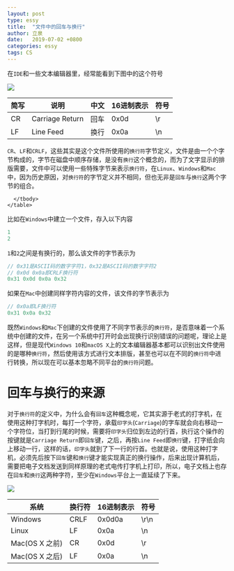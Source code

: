 ```yaml
---
layout: post
type: essy
title:  "文件中的回车与换行"
author: 立泉
date:   2019-07-02 +0800
categories: essy
tags: CS
---
```


在`IDE`和一些文本编辑器里，经常能看到下图中的这个符号

![](https://apqx.oss-cn-hangzhou.aliyuncs.com/blog/pic/crlf.jpg)

<!-- 
| 简写 | 说明            | 中文 | 16进制表示 | 符号 |
|------|-----------------|----|------------|------|
| CR   | Carriage Return | 回车 | 0x0d       | \r   |
| LF   | Line Feed       | 换行 | 0x0a       | \n   |
 -->

<div class="mdc-data-table">
  <div class="mdc-data-table__table-container">
    <table class="mdc-data-table__table" aria-label="Dessert calories">
      <thead>
        <tr class="mdc-data-table__header-row">
          <th class="mdc-data-table__header-cell" role="columnheader" scope="col">简写</th>
          <th class="mdc-data-table__header-cell" role="columnheader" scope="col">说明 </th>
          <th class="mdc-data-table__header-cell" role="columnheader" scope="col">中文</th>
          <th class="mdc-data-table__header-cell" role="columnheader" scope="col">16进制表示</th>
          <th class="mdc-data-table__header-cell" role="columnheader" scope="col">符号</th>
        </tr>
      </thead>
      <tbody class="mdc-data-table__content">
        <tr class="mdc-data-table__row">
          <td class="mdc-data-table__cell">CR</td>
          <td class="mdc-data-table__cell">Carriage Return</td>
          <td class="mdc-data-table__cell">回车</td>
          <td class="mdc-data-table__cell">0x0d</td>
          <td class="mdc-data-table__cell">\r</td>
        </tr>
        <tr class="mdc-data-table__row">
          <td class="mdc-data-table__cell">LF</td>
          <td class="mdc-data-table__cell">Line Feed</td>
          <td class="mdc-data-table__cell">换行</td>
          <td class="mdc-data-table__cell">0x0a</td>
          <td class="mdc-data-table__cell">\n</td>
        </tr>
      </tbody>
    </table>
  </div>
</div>

`CR`、`LF`和`CRLF`，这些其实是这个文件所使用的`换行符`字节定义，文件是由一个个字节构成的，字节在磁盘中顺序存储，是没有`换行`这个概念的，而为了文字显示的排版需要，文件中可以使用一些特殊字节来表示`换行符`，在`Linux`、`Windows`和`Mac`中，因为历史原因，对`换行符`的字节定义并不相同，但也无非是`回车`与`换行`这两个字节的组合。

<!-- 
| 系统           | 换行符 | 16进制表示 | 符号 |
|----------------|--------|------------|------|
| Windows        | CRLF   | 0x0d0a     | \r\n |
| Linux          | LF     | 0x0a       | \n   |
| Mac(OS X 之前) | CR     | 0x0d       | \r   |
| Mac(OS X 之后) | LF     | 0x0a       | \n   |
 -->

<div class="mdc-data-table">
  <div class="mdc-data-table__table-container">
    <table class="mdc-data-table__table" aria-label="Dessert calories">
      <thead>
        <tr class="mdc-data-table__header-row">
          <th class="mdc-data-table__header-cell" role="columnheader" scope="col">系统</th>
          <th class="mdc-data-table__header-cell" role="columnheader" scope="col">换行符</th>
          <th class="mdc-data-table__header-cell" role="columnheader" scope="col">16进制表示</th>
          <th class="mdc-data-table__header-cell" role="columnheader" scope="col">符号</th>
        </tr>
      </thead>
      <tbody class="mdc-data-table__content">
        <tr class="mdc-data-table__row">
          <td class="mdc-data-table__cell">Windows</td>
          <td class="mdc-data-table__cell">CRLF</td>
          <td class="mdc-data-table__cell">0x0d0a</td>
          <td class="mdc-data-table__cell">\r\n</td>
        </tr>
        <tr class="mdc-data-table__row">
          <td class="mdc-data-table__cell">Linux</td>
          <td class="mdc-data-table__cell">LF</td>
          <td class="mdc-data-table__cell">0x0a</td>
          <td class="mdc-data-table__cell">\n</td>
        </tr>
        <tr class="mdc-data-table__row">
          <td class="mdc-data-table__cell">Mac(OS X 之前)</td>
          <td class="mdc-data-table__cell">CR</td>
          <td class="mdc-data-table__cell">0x0d</td>
          <td class="mdc-data-table__cell">\r</td>
        </tr>
        <tr class="mdc-data-table__row">
          <td class="mdc-data-table__cell">Mac(OS X 之后)</td>
          <td class="mdc-data-table__cell">LF</td>
          <td class="mdc-data-table__cell">0x0a</td>
          <td class="mdc-data-table__cell">\n</td>
        </tr>
        
      </tbody>
    </table>
  </div>
</div>

比如在`Windows`中建立一个文件，存入以下内容

```java
1
2
```

`1`和`2`之间是有换行的，那么该文件的字节表示为

```java
// 0x31是ASCII码的数字字符1，0x32是ASCII码的数字字符2
// 0x0d 0x0a即CRLF换行符
0x31 0x0d 0x0a 0x32
```

如果在`Mac`中创建同样字符内容的文件，该文件的字节表示为

```java
// 0x0a即LF换行符
0x31 0x0a 0x32
```

既然`Windows`和`Mac`下创建的文件使用了不同字节表示的`换行符`，是否意味着一个系统中创建的文件，在另一个系统中打开时会出现换行识别错误的问题呢，理论上是这样，但是现代`Windows 10`和`macOS X`上的文本编辑器基本都可以识别出文件使用的是哪种`换行符`，然后使用该方式进行文本排版，甚至也可以在不同的`换行符`中进行转换，所以现在可以基本忽略不同平台的`换行符`问题。

# 回车与换行的来源

对于`换行符`的定义中，为什么会有`回车`这种概念呢，它其实源于老式的打字机，在使用这种打字机时，每打一个字符，承载`印字头`(`Carriage`)的字车就会向右移动一个字符位，当打到行尾的时候，需要将`印字头`归位到左边的行首，执行这个操作的按键就是`Carriage Return`即`回车`键，之后，再按`Line Feed`即`换行`键，打字纸会向上移动一行，这样的话，`印字头`就到了下一行的行首。也就是说，使用这种打字机，必须先后按下`回车`键和`换行`键才能实现真正的换行操作，后来出现计算机后，需要把电子文档发送到同样原理的老式电传打字机上打印，所以，电子文档上也存在`回车`和`换行`这两种字符，至少在`Windows`平台上一直延续了下来。

![](https://apqx.oss-cn-hangzhou.aliyuncs.com/blog/pic/typer.jpg)